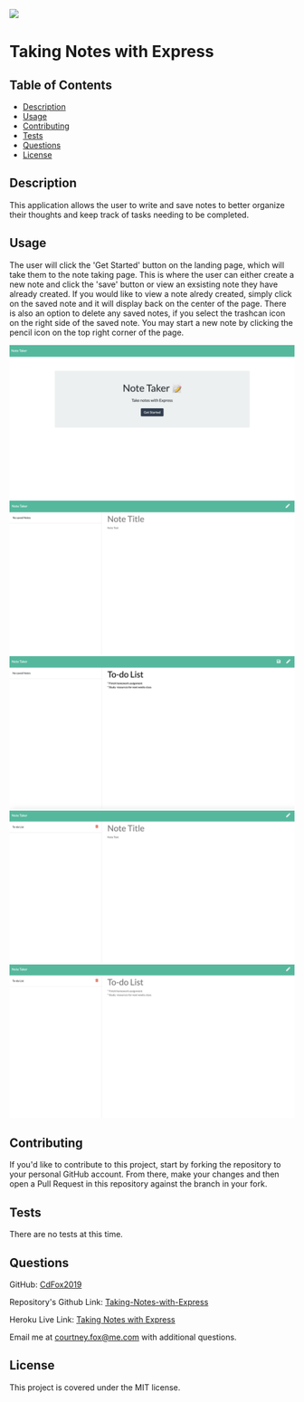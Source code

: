 ![](https://img.shields.io/badge/license-MIT-brightgreen)

# Taking Notes with Express

## Table of Contents

* [Description](#description)
* [Usage](#usage)
* [Contributing](#contributing)
* [Tests](#tests)
* [Questions](#questions)
* [License](#license)

## Description
This application allows the user to write and save notes to better organize their thoughts and keep track of tasks needing to be completed.

## Usage
The user will click the 'Get Started' button on the landing page, which will take them to the note taking page. This is where the user can either create a new note and click the 'save' button or view an exsisting note they have already created. If you would like to view a note alredy created, simply click on the saved note and it will display back on the center of the page. There is also an option to delete any saved notes, if you select the trashcan icon on the right side of the saved note. You may start a new note by clicking the pencil icon on the top right corner of the page.

![Note Taker Landing Page](Assets/note-taker-landing.png)
![Note Taker](Assets/note-taker.png)
![Writing Note](Assets/note-taker-writing-note.png)
![Note Saved](Assets/note-taker-saved.png)
![View Saved](Assets/note-taker-view-saved.png)
## Contributing
If you'd like to contribute to this project, start by forking the repository to your personal GitHub account. From there, make your changes and then open a Pull Request in this repository against the branch in your fork.

## Tests
There are no tests at this time.

## Questions
GitHub: [CdFox2019](https://github.com/CFox2019)

Repository's Github Link: [Taking-Notes-with-Express](https://github.com/CFox2019/Taking-Notes-with-Express)

Heroku Live Link: [Taking Notes with Express](https://infinite-depths-38477.herokuapp.com/)

Email me at [courtney.fox@me.com](courtney.fox@me.com) with additional questions.


## License
This project is covered under the MIT license.
